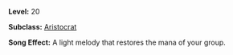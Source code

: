 <!-- TITLE: Song: Chant Of Clarity -->
<!-- SUBTITLE:  -->

**Level:** 20

**Subclass:** [Aristocrat](aristrocrat)

**Song Effect:** A light melody that restores the mana of your group.